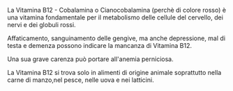 La Vitamina B12 - Cobalamina o Cianocobalamina (perchè di colore rosso) è una vitamina fondamentale per il metabolismo delle cellule del cervello, dei nervi e dei globuli rossi. 

Affaticamento, sanguinamento delle gengive, ma anche depressione, mal di testa e demenza possono indicare la mancanza di Vitamina B12.

Una sua grave carenza può portare all'anemia perniciosa. 

La Vitamina B12 si trova solo in alimenti di origine animale soprattutto nella carne di manzo,nel pesce, nelle uova e nei latticini.